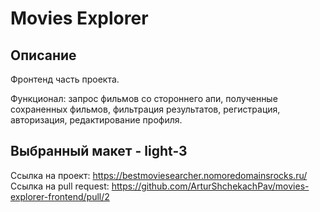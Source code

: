 # Movies Explorer

## Описание
Фронтенд часть проекта. 

Функционал: запрос фильмов со стороннего апи, полученные сохраненных фильмов, фильтрация результатов, регистрация, авторизация, редактирование профиля.

## Выбранный макет - light-3

Cсылка на проект: https://bestmoviesearcher.nomoredomainsrocks.ru/
Ссылка на pull request: https://github.com/ArturShchekachPav/movies-explorer-frontend/pull/2

